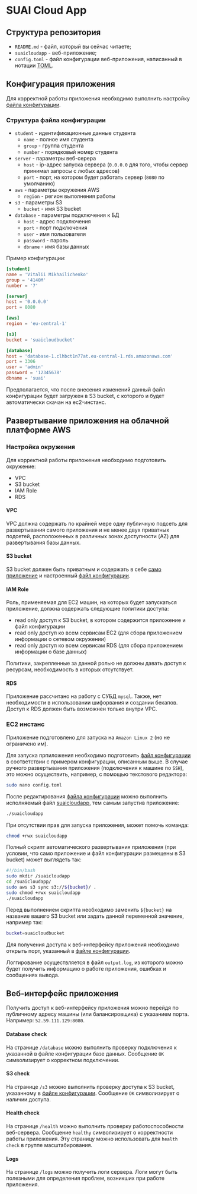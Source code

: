 # SUAI Cloud App

## Структура репозитория

* `README.md` - файл, который вы сейчас читаете;
* `suaicloudapp` - веб-приложение;
* `config.toml` - файл конфигурации веб-приложения, написанный в нотации [TOML](https://ru.wikipedia.org/wiki/TOML).

## Конфигурация приложения

Для корректной работы приложения необходимо выполнить настройку [файла конфигурации](config.toml).

### Структура файла конфигурации
* `student` - идентификационные данные студента
  * `name` - полное имя студента
  * `group` - группа студента
  * `number` - порядковый номер студента
* `server` - параметры веб-серера
  * `host` - ip-адрес запуска сервера (`0.0.0.0` для того, чтобы сервер принимал запросы с любых адресов)
  * `port` - порт, на котором будет работать сервер (`8080` по умолчанию)
* `aws` - параметры окружения AWS
  * `region` - регион выполнения работы
* `s3` - параметры S3
  * `bucket` - имя S3 bucket
* `database` - параметры подключения к БД
  * `host` - адрес подключения
  * `port` - порт подключения
  * `user` - имя пользователя
  * `password` - пароль
  * `dbname` - имя базы данных

Пример конфигурации:

```toml
[student]
name = 'Vitalii Mikhailichenko'
group = '4140M'
number = '7'

[server]
host = '0.0.0.0'
port = 8080

[aws]
region = 'eu-central-1'

[s3]
bucket = 'suaicloudbucket'

[database]
host = 'database-1.clhbct1n77at.eu-central-1.rds.amazonaws.com'
port = 3306
user = 'admin'
password = '12345678'
dbname = 'suai'
```

Предполагается, что после внесения изменений данный файл конфигурации будет загружен в S3 bucket, с которого и будет автоматически скачан на ec2-инстанс.

## Развертывание приложения на облачной платформе AWS

### Настройка окружения

Для корректной работы приложения необходимо подготовить окружение:
* VPC
* S3 bucket
* IAM Role
* RDS

#### VPC

VPC должна содержать по крайней мере одну публичную подсеть для развертывания самого приложения и не менее двух приватных подсетей, расположенных в различных зонах доступности (AZ) для развертывания базы данных.

#### S3 bucket

S3 bucket должен быть приватным и содержать в себе [само приложение](suaicloudapp) и настроенный [файл конфигурации](config.toml).

#### IAM Role

Роль, применяемая для EC2 машин, на которых будет запускаться приложение, должна содержать следующие политики доступа:
* read only доступ к S3 bucket, в котором содержится приложение и файл конфигурации
* read only доступ ко всем сервисам EC2 (для сбора приложением информации о сетевом окружении)
* read only доступ ко всем сервисам RDS (для сбора приложением информации о базе данных)
  
Политики, закрепленные за данной ролью не должны давать доступ к ресурсам, необходимость в которых отсутствует.

#### RDS

Приложение рассчитано на работу с СУБД `mysql`. Также, нет необходимости в использовании шифорвания и создании бекапов. Доступ к RDS должен быть возможнен только внутри VPC.

### EC2 инстанс

Приложение подготовлено для запуска на `Amazon Linux 2` (но не ограничено им).

Для запуска прпиложения необходимо подготовить [файл конфигурации](config.toml) в соответствии с примером конфигурации, описанным выше. В случае ручного развертывания приложения (подключения к машине по `SSH`), это можно осуществить, например, с помощью текстового редактора:

```bash
sudo nano config.toml
```

После редактирования [файла конфигурации](config.toml) можно выполнить исполняемый файл [suaicloudapp](suaicloudapp), тем самым запустив приложение:

```bash
./suaicloudapp
```

При отсутствии прав для запуска приложения, может помочь команда:

```bash
chmod +rwx suaicloudapp
```

Полный скрипт автоматического развертывания приложения (при условии, что само приложение и файл конфигурации размещены в S3 bucket) может выглядеть так:

```bash
#!/bin/bash
sudo mkdir /suaicloudapp
cd /suaicloudapp/
sudo aws s3 sync s3://${bucket}/ .
sudo chmod +rwx suaicloudapp
./suaicloudapp
```

Перед выполнением скрипта необходимо заменить `${bucket}` на название вашего S3 bucket или задать данной переменной значение, например так:

```bash
bucket=suaicloudbucket
```

Для получения доступа к веб-интерфейсу приложения необходимо открыть порт, указанный в [файле конфигурации](config.toml).

Логгирование осуществляется в файл `output.log`, из которого можно будет получить информацию о работе приложения, ошибках и сообщениях вывода.

## Веб-интерфейс приложения

Получить доступ к веб-интерфейсу приложения можно перейдя по публичному адресу машины (или балансировщика) с указанием порта. Например: `52.59.111.129:8080`.

#### Database check

На странице `/database` можно выполнить проверку подключения к указанной в файле конфигурации базе данных. Сообщение `OK` символизирует о корректном подключении.

#### S3 check

На странице `/s3` можно выполнить проверку доступа к S3 bucket, указанному в [файле конфигурации](config.toml). Сообщение `OK` символизирует о наличии доступа.

#### Health check

На странице `/health` можно выполнить проверку работоспособности веб-сервера. Сообщение `healthy` символизирует о корректности работы приложения. Эту страницу можно использовать для `health check` в группе масштабирования.

#### Logs

На странице `/logs` можно получить логи сервера. Логи могут быть полезными для определения проблем, возникших при работе приложения.
